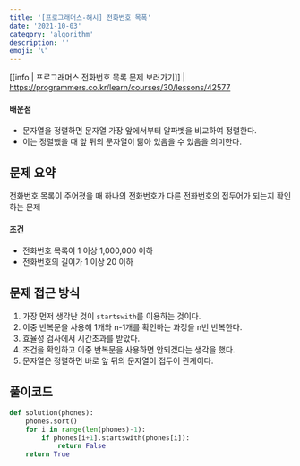 ```yaml
---
title: '[프로그래머스-해시] 전화번호 목폭'
date: '2021-10-03'
category: 'algorithm'
description: ''
emoji: '📞'
---
```


[[info | 프로그래머스 전화번호 목록 문제 보러가기]]
| https://programmers.co.kr/learn/courses/30/lessons/42577



#### 배운점

- 문자열을 정렬하면 문자열 가장 앞에서부터 알파벳을 비교하여 정렬한다.
- 이는 정렬했을 때 앞 뒤의 문자열이 닮아 있음을 수 있음을 의미한다.



## 문제 요약

전화번호 목록이 주어졌을 때 하나의 전화번호가 다른 전화번호의 접두어가 되는지 확인하는 문제

#### 조건

- 전화번호 목록이 1 이상 1,000,000 이하
- 전화번호의 길이가 1 이상 20 이하

## 문제 접근 방식

1. 가장 먼저 생각난 것이 `startswith`를 이용하는 것이다. 
2. 이중 반복문을 사용해 1개와 n-1개를 확인하는 과정을 n번 반복한다.
3. 효율성 검사에서 시간초과를 받았다.
4. 조건을 확인하고 이중 반복문을 사용하면 안되겠다는 생각을 했다.
5. 문자열은 정렬하면 바로 앞 뒤의 문자열이 접두어 관계이다.



## 풀이코드

```python
def solution(phones):
    phones.sort()
    for i in range(len(phones)-1):
        if phones[i+1].startswith(phones[i]):
            return False
    return True
```